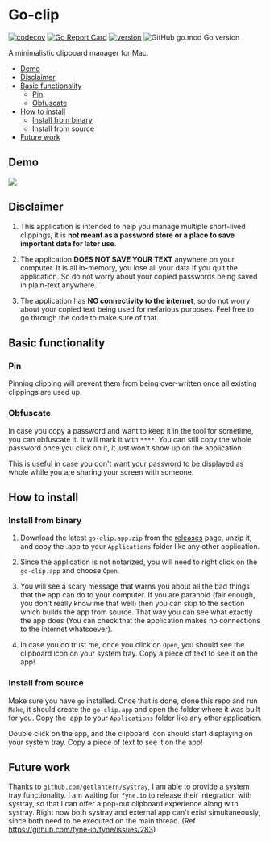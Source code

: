 # Go-clip

[![codecov](https://codecov.io/gh/prashantgupta24/go-clip/branch/master/graph/badge.svg?token=PSO715XHBI)](https://codecov.io/gh/prashantgupta24/go-clip) [![Go Report Card](https://goreportcard.com/badge/github.com/prashantgupta24/go-clip)](https://goreportcard.com/report/github.com/prashantgupta24/go-clip) [![version][version-badge]][releases] ![GitHub go.mod Go version](https://img.shields.io/github/go-mod/go-version/prashantgupta24/go-clip)

[version-badge]: https://img.shields.io/github/v/release/prashantgupta24/go-clip
[releases]: https://github.com/prashantgupta24/go-clip/releases

A minimalistic clipboard manager for Mac.

<!-- @import "[TOC]" {cmd="toc" depthFrom=2 depthTo=6 orderedList=false} -->

<!-- code_chunk_output -->

- [Demo](#demo)
- [Disclaimer](#disclaimer)
- [Basic functionality](#basic-functionality)
  - [Pin](#pin)
  - [Obfuscate](#obfuscate)
- [How to install](#how-to-install)
  - [Install from binary](#install-from-binary)
  - [Install from source](#install-from-source)
- [Future work](#future-work)

<!-- /code_chunk_output -->

## Demo

![](https://github.com/prashantgupta24/go-clip/blob/master/demo/go-clip-demo.gif)

## Disclaimer

1. This application is intended to help you manage multiple short-lived clippings, it is **not meant as a password store or a place to save important data for later use**.

1. The application **DOES NOT SAVE YOUR TEXT** anywhere on your computer. It is all in-memory, you lose all your data if you quit the application. So do not worry about your copied passwords being saved in plain-text anywhere.

1. The application has **NO connectivity to the internet**, so do not worry about your copied text being used for nefarious purposes. Feel free to go through the code to make sure of that.

## Basic functionality

### Pin

Pinning clipping will prevent them from being over-written once all existing clippings are used up.

### Obfuscate

In case you copy a password and want to keep it in the tool for sometime, you can obfuscate it. It will mark it with `****`. You can still copy the whole password once you click on it, it just won't show up on the application.

This is useful in case you don't want your password to be displayed as whole while you are sharing your screen with someone.

## How to install

### Install from binary

1. Download the latest `go-clip.app.zip` from the [releases](https://github.com/prashantgupta24/go-clip/releases) page, unzip it, and copy the .app to your `Applications` folder like any other application.

1. Since the application is not notarized, you will need to right click on the `go-clip.app` and choose `Open`.

1. You will see a scary message that warns you about all the bad things that the app can do to your computer. If you are paranoid (fair enough, you don't really know me that well) then you can skip to the section which builds the app from source. That way you can see what exactly the app does (You can check that the application makes no connections to the internet whatsoever).

1. In case you do trust me, once you click on `Open`, you should see the clipboard icon on your system tray. Copy a piece of text to see it on the app!

### Install from source

Make sure you have `go` installed. Once that is done, clone this repo and run `Make`, it should create the `go-clip.app` and open the folder where it was built for you. Copy the .app to your `Applications` folder like any other application.

Double click on the app, and the clipboard icon should start displaying on your system tray. Copy a piece of text to see it on the app!

## Future work

Thanks to `github.com/getlantern/systray`, I am able to provide a system tray functionality. I am waiting for `fyne.io` to release their integration with systray, so that I can offer a pop-out clipboard experience along with systray. Right now both systray and external app can't exist simultaneously, since both need to be executed on the main thread. (Ref https://github.com/fyne-io/fyne/issues/283)
